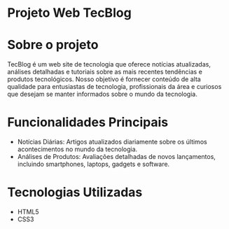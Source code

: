 # Projeto Web TecBlog

# Sobre o projeto

TecBlog é um web site de tecnologia que oferece notícias atualizadas, análises detalhadas e tutoriais sobre as mais recentes tendências e produtos tecnológicos. Nosso objetivo é fornecer conteúdo de alta qualidade para entusiastas de tecnologia, profissionais da área e curiosos que desejam se manter informados sobre o mundo da tecnologia.

# Funcionalidades Principais

- Notícias Diárias: Artigos atualizados diariamente sobre os últimos acontecimentos no mundo da tecnologia.
- Análises de Produtos: Avaliações detalhadas de novos lançamentos, incluindo smartphones, laptops, gadgets e software.

# Tecnologias Utilizadas

- HTML5
- CSS3
